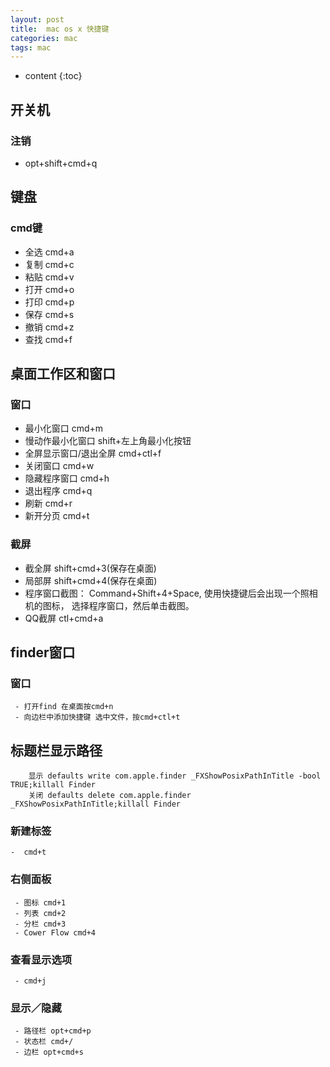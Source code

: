 ```yaml
---
layout: post
title:  mac os x 快捷键
categories: mac
tags: mac 
---
```


* content
{:toc}

## 开关机  
### 注销
   - opt+shift+cmd+q

## 键盘   
### cmd键  
   - 全选 cmd+a
   - 复制 cmd+c
   - 粘贴 cmd+v
   - 打开 cmd+o
   - 打印 cmd+p
   - 保存 cmd+s
   - 撤销 cmd+z
   - 查找 cmd+f




## 桌面工作区和窗口  
### 窗口
   - 最小化窗口 cmd+m
   - 慢动作最小化窗口 shift+左上角最小化按钮
   - 全屏显示窗口/退出全屏 cmd+ctl+f
   - 关闭窗口 cmd+w
   - 隐藏程序窗口 cmd+h
   - 退出程序 cmd+q
   - 刷新 cmd+r
   - 新开分页 cmd+t  

### 截屏
   - 截全屏 shift+cmd+3(保存在桌面)
   - 局部屏 shift+cmd+4(保存在桌面)
   - 程序窗口截图： Command+Shift+4+Space, 使用快捷键后会出现一个照相机的图标， 选择程序窗口，然后单击截图。
   - QQ截屏 ctl+cmd+a

## finder窗口  
###  窗口  
	 - 打开find 在桌面按cmd+n
	 - 向边栏中添加快捷键 选中文件，按cmd+ctl+t

##  标题栏显示路径  

```
	显示 defaults write com.apple.finder _FXShowPosixPathInTitle -bool TRUE;killall Finder
	关闭 defaults delete com.apple.finder _FXShowPosixPathInTitle;killall Finder
```

###  新建标签  

	-  cmd+t

###  右侧面板  

	 - 图标 cmd+1
	 - 列表 cmd+2
	 - 分栏 cmd+3
	 - Cower Flow cmd+4

###  查看显示选项  

	 - cmd+j

###  显示／隐藏  

	 - 路径栏 opt+cmd+p
	 - 状态栏 cmd+/
	 - 边栏 opt+cmd+s
